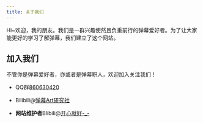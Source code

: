 ```yaml
---
title: 关于我们
---
```

Hi~欢迎，我的朋友。我们是一群兴趣使然且负重前行的弹幕爱好者。为了让大家能更好的学习了解弹幕，我们建立了这个网站。
## 加入我们
不管你是弹幕爱好者，亦或者是弹幕职人，欢迎加入关注我们！  
* QQ群[860630420](https://jq.qq.com/?_wv=1027&k=Woytcsjf)  
* Bilibili@[弹幕Art研究社](https://space.bilibili.com/8324/)

* **网站维护者**Blibili@[开心就好-_-](https://space.bilibili.com/327596612)